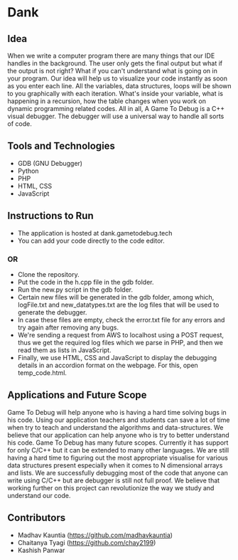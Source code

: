 # Dank

## Idea

When we write a computer program there are many things that our IDE handles in the background. The user only gets the final output but what if the output is not right? What if you can't understand what is going on in your program. Our idea will help us to visualize your code instantly as soon as you enter each line. All the variables, data structures, loops will be shown to you graphically with each iteration. What's inside your variable, what is happening in a recursion, how the table changes when you work on dynamic programming related codes. All in all, A Game To Debug is a C++ visual debugger. The debugger will use a universal way to handle all sorts of code.

## Tools and Technologies

* GDB (GNU Debugger)
* Python
* PHP
* HTML, CSS
* JavaScript

## Instructions to Run
* The application is hosted at dank.gametodebug.tech
* You can add your code directly to the code editor.

### OR

* Clone the repository.
* Put the code in the h.cpp file in the gdb folder.
* Run the new.py script in the gdb folder.
* Certain new files will be generated in the gdb folder, among which, logFile.txt and new_datatypes.txt are the log files that will be used to generate the debugger.
* In case these files are empty, check the error.txt file for any errors and try again after removing any bugs.
* We're sending a request from AWS to localhost using a POST request, thus we get the required log files which we parse in PHP, and then we read them as lists in JavaScript.
* Finally, we use HTML, CSS and JavaScript to display the debugging details in an accordion format on the webpage. For this, open temp_code.html.

## Applications and Future Scope

Game To Debug will help anyone who is having a hard time solving bugs in his code. Using our application teachers and students can save a lot of time when try to teach and understand the algorithms and data-structures. We believe that our application can help anyone who is try to better understand his code. 
Game To Debug has many future scopes. Currently it has support for only C/C++ but it can be extended to many other languages. We are still having a hard time to figuring out the most appropriate visualise for various data structures present especially when it comes to N dimensional arrays and lists. We are successfully debugging most of the code that anyone can write using C/C++ but are debugger is still not full proof. We believe that working further on this project can revolutionize the way we study and understand our code.

## Contributors
* Madhav Kauntia (https://github.com/madhavkauntia)
* Chaitanya Tyagi (https://github.com/chay2199)
* Kashish Panwar
